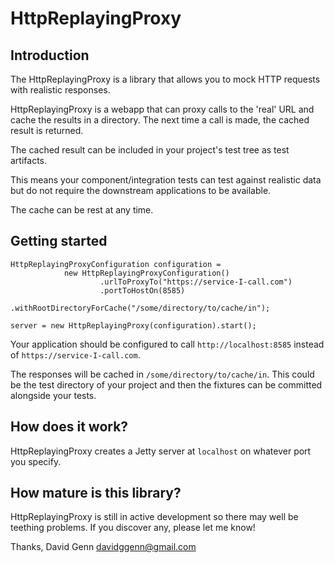 # HttpReplayingProxy
## Introduction
The HttpReplayingProxy is a library that allows you to mock HTTP requests with realistic responses. 

HttpReplayingProxy is a webapp that can proxy calls to the 'real' URL and cache the results in a directory. The next time a call is made, the cached result is returned. 

The cached result can be included in your project's test tree as test artifacts.

This means your component/integration tests can test against realistic data but do not require the downstream applications to be available.

The cache can be rest at any time.
## Getting started
    HttpReplayingProxyConfiguration configuration =
                new HttpReplayingProxyConfiguration()
                        .urlToProxyTo("https://service-I-call.com")
                        .portToHostOn(8585)
                        .withRootDirectoryForCache("/some/directory/to/cache/in");

    server = new HttpReplayingProxy(configuration).start();

Your application should be configured to call `http://localhost:8585` instead of `https://service-I-call.com`.

The responses will be cached in `/some/directory/to/cache/in`. This could be the test directory of your project and then the fixtures can be committed alongside your tests.
## How does it work?
HttpReplayingProxy creates a Jetty server at `localhost` on whatever port you specify.
## How mature is this library?
HttpReplayingProxy is still in active development so there may well be teething problems. If you discover any, please let me know!

Thanks, David Genn davidggenn@gmail.com




